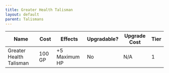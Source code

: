 ```yaml
---
title: Greater Health Talisman
layout: default
parent: Talismans
---
```


| Name                    | Cost   | Effects       | Upgradable? | Upgrade Cost | Tier |
| ----------------------- | ------ | ------------- | ----------- | ------------ | ---- |
| Greater Health Talisman | 100 GP | +5 Maximum HP | No          | N/A          | 1    |

